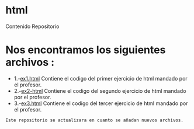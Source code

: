 # html
Contenido Repositorio

# Nos encontramos los siguientes archivos : 

- 1.-[ex1.html](https://github.com/JBelt02/html/blob/main/ex1.html)
  Contiene el codigo del primer ejercicio de html mandado por el profesor.
- 2.-[ex2-html](https://github.com/JBelt02/html/blob/main/ex2.html)
  Contiene el codigo del segundo ejercicio de html mandado por el profesor.
- 3.-[ex3.html](https://github.com/JBelt02/html/blob/main/ex3.html)
  Contiene el codigo del tercer ejercicio de html mandado por el profesor.
  
```sh
Este repositorio se actualizara en cuanto se añadan nuevos archivos.
```
